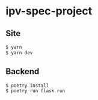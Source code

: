 # ipv-spec-project

## Site

```sh
$ yarn
$ yarn dev
```

## Backend

```sh
$ poetry install
$ poetry run flask run
```
